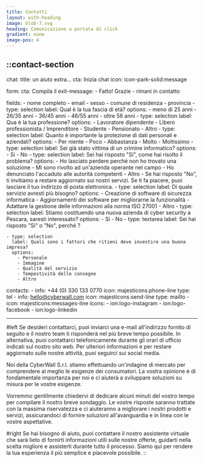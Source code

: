 ```yaml
---
title: Contatti
layout: with-heading
image: blob-7.svg
heading: Comunicazione a portata di click
gradient: none
image-pos: 4
---
```


::contact-section
---
chat:
  title: un aiuto extra...
  cta: Inizia chat
  icon: icon-park-solid:message

form:
  cta: Compila il
  exit-message: 
    - Fatto! Grazie
    - rimani in contatto

  fields:
    - nome completo
    - email
    - sesso
    - comune di residenza
    - provincia
    - type: selection
      label: Qual è la tua fascia di età?
      options:
        - meno di 25 anni
        - 26/35 anni
        - 36/45 anni
        - 46/55 anni
        - oltre 56 anni
    - type: selection
      label: Qua è la tua professione?
      options:
        - Lavoratore dipendente
        - Libero professionista / Imprenditore
        - Studente
        - Pensionato
        - Altro
    - type: selection
      label: Quanto è importante la protezione di dati personali e aziendali?
      options:
        - Per niente
        - Poco
        - Abbastanza
        - Molto
        - Moltissimo
    - type: selection
      label: Sei già stato vittima di un crimine informatico?
      options:
        - Si
        - No
    - type: selection
      label: Sei hai risposto "Si", come hai risolto il problema?
      options:
        - Ho lasciato perdere perché non ho trovato una soluzione
        - Mi sono rivolto ad un'azienda operante nel campo
        - Ho denunciato l'accaduto alle autorità competenti
        - Altro
    - Se hai risposto "No", ti invitiamo a restare aggiornato sui nostri servizi. Se ti fa piacere, puoi lasciare il tuo indirizzo di posta elettronica.
    - type: selection
      label: Di quale servizio avresti più bisogno?
      options:
        - Creazione di software di sicurezza informatica
        - Aggiornamenti dei software per migliorarne la funzionalità
        - Adattare la gestione delle informazioni alla norma ISO 27001
        - Altro
    - type: selection
      label: Stiamo costituendo una nuova azienda di cyber security a Pescara, saresti interessato?
      options: 
        - Si
        - No
    - type: textarea
      label: Sei hai risposto "Si" o "No", perché ?
    
    - type: selection
      label: Quali sono i fattori che ritieni deve investire una buona impresa?
      options:
        - Personale
        - Immagine
        - Qualità del servizio
        - Tempestività delle consegne
        - Altro
  
  contacts:
    - info: +44 (0) 330 133 0770
      icon: majesticons:phone-line
      type: tel
    - info: hello@cyberwall.com
      icon: majesticons:send-line
      type: mailto
    - icon: majesticons:messages-line
      icons:
        - ion:logo-instagram
        - ion:logo-facebook
        - ion:logo-linkedin

---
#left
Se desideri contattarci, puoi inviarci una e-mail all'indirizzo fornito di seguito e il nostro team ti risponderà nel più breve tempo possibile. In alternativa, puoi contattarci telefonicamente durante gli orari di ufficio indicati sul nostro sito web. Per ulteriori informazioni e per restare aggiornato sulle nostre attività, puoi seguirci sui social media.

Noi della CyberWall S.r.l. stiamo effettuando un'indagine di mercato per comprendere al meglio le esigenze dei consumatori. La vostra opinione è di fondamentale importanza per noi e ci aiuterà a sviluppare soluzioni su misura per le vostre esigenze.

Vorremmo gentilmente chiedervi di dedicare alcuni minuti del vostro tempo per compilare il nostro breve sondaggio. Le vostre risposte saranno trattate con la massima riservatezza e ci aiuteranno a migliorare i nostri prodotti e servizi, assicurandoci di fornire soluzioni all'avanguardia e in linea con le vostre aspettative.

#right
Se hai bisogno di aiuto, puoi contattare il nostro assistente virtuale che sarà lieto di fornirti informazioni utili sulle nostre offerte, guidarti nella scelta migliore e assisterti durante tutto il processo. Siamo qui per rendere la tua esperienza il più semplice e piacevole possibile.
::

